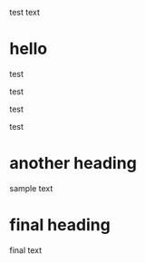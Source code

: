 test text

# hello

test

test

test

test

# another heading

sample text

# final heading

final text